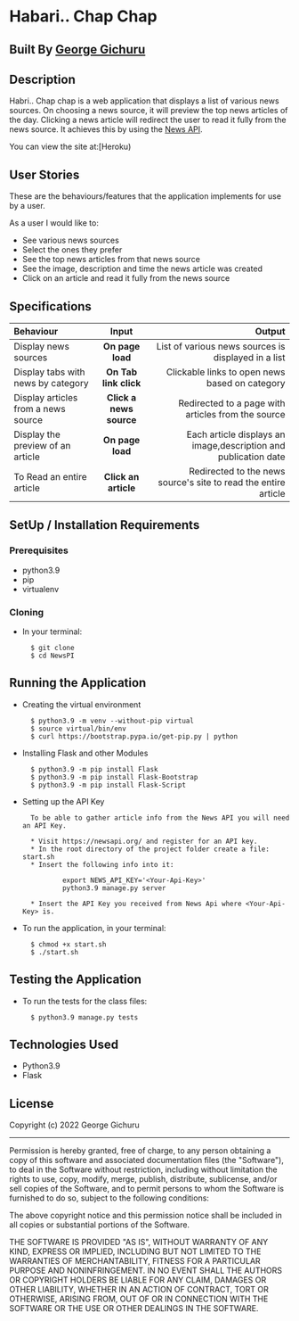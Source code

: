 # Habari.. Chap Chap

## Built By [George Gichuru]()

## Description
Habri.. Chap chap is a web application that displays a list of various news sources. On choosing a news source, it will preview the top news articles of the day. Clicking a news article will redirect the user to read it fully from the news source. It achieves this by using the [News API](https://newsapi.org/).

You can view the site at:[Heroku)

## User Stories
These are the behaviours/features that the application implements for use by a user.

As a user I would like to:
* See various news sources
* Select the ones they prefer
* See the top news articles from that news source
* See the image, description and time the news article was created
* Click on an article and read it fully from the news source

## Specifications
| Behaviour | Input | Output |
| :---------------- | :---------------: | ------------------: |
| Display news sources | **On page load** | List of various news sources is displayed in a list |
| Display tabs with news by category | **On Tab link click** | Clickable links to open news based on category |
| Display articles from a news source | **Click a news source** | Redirected to a page with articles from the source |
| Display the preview of an article | **On page load** | Each article displays an image,description and publication date |
| To Read an entire article  | **Click an article** | Redirected to the news source's site to read the entire article |


## SetUp / Installation Requirements
### Prerequisites
* python3.9
* pip
* virtualenv

### Cloning
* In your terminal:

        $ git clone
        $ cd NewsPI

## Running the Application
* Creating the virtual environment

        $ python3.9 -m venv --without-pip virtual
        $ source virtual/bin/env
        $ curl https://bootstrap.pypa.io/get-pip.py | python

* Installing Flask and other Modules

        $ python3.9 -m pip install Flask
        $ python3.9 -m pip install Flask-Bootstrap
        $ python3.9 -m pip install Flask-Script

* Setting up the API Key

        To be able to gather article info from the News API you will need an API Key.

        * Visit https://newsapi.org/ and register for an API key.
        * In the root directory of the project folder create a file: start.sh
        * Insert the following info into it:

                export NEWS_API_KEY='<Your-Api-Key>'
                python3.9 manage.py server

        * Insert the API Key you received from News Api where <Your-Api-Key> is.

* To run the application, in your terminal:

        $ chmod +x start.sh
        $ ./start.sh

## Testing the Application
* To run the tests for the class files:

        $ python3.9 manage.py tests

## Technologies Used
* Python3.9
* Flask

## License

Copyright (c) 2022 George Gichuru

------------

Permission is hereby granted, free of charge, to any person obtaining a copy of this software and associated documentation files (the "Software"), to deal in the Software without restriction, including without limitation the rights to use, copy, modify, merge, publish, distribute, sublicense, and/or sell copies of the Software, and to permit persons to whom the Software is furnished to do so, subject to the following conditions:

The above copyright notice and this permission notice shall be included in all copies or substantial portions of the Software.

THE SOFTWARE IS PROVIDED "AS IS", WITHOUT WARRANTY OF ANY KIND, EXPRESS OR IMPLIED, INCLUDING BUT NOT LIMITED TO THE WARRANTIES OF MERCHANTABILITY, FITNESS FOR A PARTICULAR PURPOSE AND NONINFRINGEMENT. IN NO EVENT SHALL THE AUTHORS OR COPYRIGHT HOLDERS BE LIABLE FOR ANY CLAIM, DAMAGES OR OTHER LIABILITY, WHETHER IN AN ACTION OF CONTRACT, TORT OR OTHERWISE, ARISING FROM, OUT OF OR IN CONNECTION WITH THE SOFTWARE OR THE USE OR OTHER DEALINGS IN THE SOFTWARE.